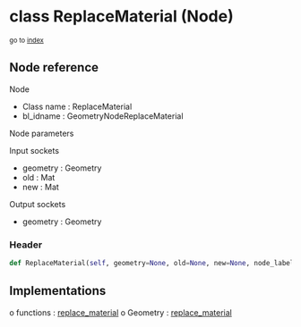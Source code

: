 # class ReplaceMaterial (Node)

<sub>go to [index](/docs/index.md)</sub>

## Node reference

Node
 - Class name : ReplaceMaterial
 - bl_idname : GeometryNodeReplaceMaterial

Node parameters

Input sockets
 - geometry : Geometry
 - old : Mat
 - new : Mat

Output sockets
 - geometry : Geometry

### Header

``` python
def ReplaceMaterial(self, geometry=None, old=None, new=None, node_label=None, node_color=None):
```

## Implementations

o functions : [replace_material](/docs/GeoNodes_classes/replace_material.md)
o Geometry : [replace_material](#replace_material) 


